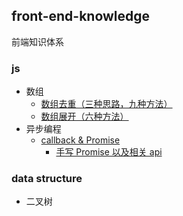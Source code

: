 ## front-end-knowledge

前端知识体系

### js

- 数组
  - [数组去重（三种思路，九种方法）](js/js-array-unique.md)
  - [数组展开（六种方法）](js/js-array-flat.md)
- 异步编程
  - [callback & Promise](js/js-async-promise.md)
    - [手写 Promise 以及相关 api](js/js-async-promise-aplus.md)

### data structure

- 二叉树


